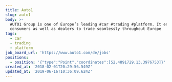 ```yaml
---
title: Auto1
slug: auto1
body: >-
  AUTO1 Group is one of Europe’s leading #car #trading #platform. It enables
  consumers as well as dealers to trade seamlessly throughout Europe
tags:
  - car
  - trading
  - platform
job_board_url: 'https://www.auto1.com/de/jobs'
positions:
  - position: '{"type":"Point","coordinates":[52.4891729,13.3976753]}'
created_at: '2018-02-01T20:29:56.549Z'
updated_at: '2019-06-16T10:36:09.624Z'
---
```


